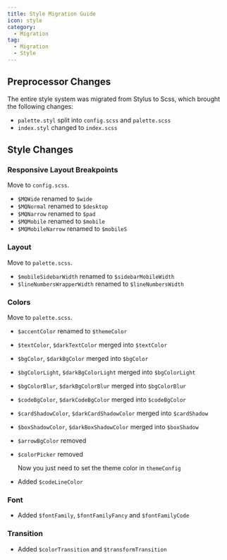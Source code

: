 ```yaml
---
title: Style Migration Guide
icon: style
category:
  - Migration
tag:
  - Migration
  - Style
---
```


## Preprocessor Changes

The entire style system was migrated from Stylus to Scss, which brought the following changes:

- `palette.styl` split into `config.scss` and `palette.scss`
- `index.styl` changed to `index.scss`

## Style Changes

### Responsive Layout Breakpoints

Move to `config.scss`.

- `$MQWide` renamed to `$wide`
- `$MQNormal` renamed to `$desktop`
- `$MQNarrow` renamed to `$pad`
- `$MQMobile` renamed to `$mobile`
- `$MQMobileNarrow` renamed to `$mobileS`

### Layout

Move to `palette.scss`.

- `$mobileSidebarWidth` renamed to `$sidebarMobileWidth`
- `$lineNumbersWrapperWidth` renamed to `$lineNumbersWidth`

### Colors

Move to `palette.scss`.

- `$accentColor` renamed to `$themeColor`
- `$textColor`, `$darkTextColor` merged into `$textColor`
- `$bgColor`, `$darkBgColor` merged into `$bgColor`
- `$bgColorLight`, `$darkBgColorLight` merged into `$bgColorLight`
- `$bgColorBlur`, `$darkBgColorBlur` merged into `$bgColorBlur`
- `$codeBgColor`, `$darkCodeBgColor` merged into `$codeBgColor`
- `$cardShadowColor`, `$darkCardShadowColor` merged into `$cardShadow`
- `$boxShadowColor`, `$darkBoxShadowColor` merged into `$boxShadow`

- `$arrowBgColor` removed

- `$colorPicker` removed

  Now you just need to set the theme color in `themeConfig`

- Added `$codeLineColor`

### Font

- Added `$fontFamily`, `$fontFamilyFancy` and `$fontFamilyCode`

### Transition

- Added `$colorTransition` and `$transformTransition`
